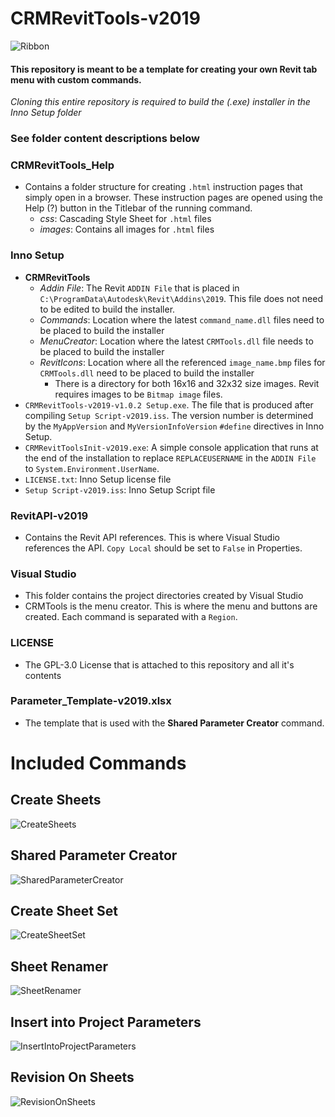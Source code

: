 # CRMRevitTools-v2019

![Ribbon](Readme_Images/ribbon.png?raw=true "Ribbon")

#### This repository is meant to be a template for creating your own Revit tab menu with custom commands.
*Cloning this entire repository is required to build the (.exe) installer in the Inno Setup folder*
### See folder content descriptions below

### CRMRevitTools_Help
* Contains a folder structure for creating `.html` instruction pages that simply open in a browser. These instruction pages are opened using the Help (?) button in the Titlebar of the running command.
  * *css*: Cascading Style Sheet for `.html` files
  *  *images*: Contains all images for `.html` files

### Inno Setup
 * **CRMRevitTools**
   * *Addin File*: The Revit `ADDIN File` that is placed in `C:\ProgramData\Autodesk\Revit\Addins\2019`. This file does not need to be edited to build the installer.
   * *Commands*: Location where the latest `command_name.dll` files need to be placed to build the installer
   * *MenuCreator*: Location where the latest `CRMTools.dll` file needs to be placed to build the installer
   * *RevitIcons*: Location where all the referenced `image_name.bmp` files for `CRMTools.dll` need to be placed to build the installer 
     * There is a directory for both 16x16 and 32x32 size images. Revit requires images to be `Bitmap image` files.
 * `CRMRevitTools-v2019-v1.0.2 Setup.exe`. The file that is produced after compiling `Setup Script-v2019.iss`. The version number is determined by the `MyAppVersion` and `MyVersionInfoVersion` `#define` directives in Inno Setup.
 * `CRMRevitToolsInit-v2019.exe`: A simple console application that runs at the end of the installation to replace `REPLACEUSERNAME` in the `ADDIN File` to `System.Environment.UserName`.
 * `LICENSE.txt`: Inno Setup license file
 * `Setup Script-v2019.iss`: Inno Setup Script file

### RevitAPI-v2019
 * Contains the Revit API references. This is where Visual Studio references the API. `Copy Local` should be set to `False` in Properties.

### Visual Studio
 * This folder contains the project directories created by Visual Studio
 * CRMTools is the menu creator. This is where the menu and buttons are created. Each command is separated with a `Region`.

### LICENSE
 * The GPL-3.0 License that is attached to this repository and all it's contents

### Parameter_Template-v2019.xlsx
 * The template that is used with the **Shared Parameter Creator** command.

# Included Commands
## Create Sheets
![CreateSheets](Readme_Images/create_sheets.png?raw=true "CreateSheets")
## Shared Parameter Creator
![SharedParameterCreator](Readme_Images/shared_parameter_creator.png?raw=true "SharedParameterCreator")
## Create Sheet Set
![CreateSheetSet](Readme_Images/create_sheet_set.png?raw=true "CreateSheetSet")
## Sheet Renamer
![SheetRenamer](Readme_Images/sheet_renamer.png?raw=true "SheetRenamer")
## Insert into Project Parameters
![InsertIntoProjectParameters](Readme_Images/insert_parameters.png?raw=true "InsertIntoProjectParameters")
## Revision On Sheets
![RevisionOnSheets](Readme_Images/revision_on_sheets.png?raw=true "RevisionOnSheets")
